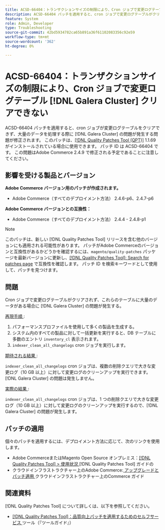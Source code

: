 ```yaml
---
title: ACSD-66404：トランザクションサイズの制限により、Cron ジョブで変更ログテーブル  [!DNL Galera Cluster]  クリアに失敗する
description: ACSD-66404 パッチを適用すると、cron ジョブで変更ログテーブルがクリアされず、これらのテーブルに大量のデータが含まれている場合に問題が発生する  [!DNL Galera Cluster] Adobe Commerceの問題を修正できます。
feature: System
role: Admin, Developer
type: Troubleshooting
source-git-commit: 42bd5934782ca65b891a36f61102083356c92e59
workflow-type: tm+mt
source-wordcount: '362'
ht-degree: 0%

---
```



# ACSD-66404：トランザクションサイズの制限により、Cron ジョブで変更ログテーブル [!DNL Galera Cluster] クリアできない

ACSD-66404 パッチを適用すると、cron ジョブが変更ログテーブルをクリアできず、大量のデータを処理する際に [!DNL Galera Cluster] の問題が発生する問題が修正されます。 このパッチは、[[!DNL Quality Patches Tool (QPT)]](/help/tools/quality-patches-tool/quality-patches-tool-to-self-serve-quality-patches.md) 1.1.69 がインストールされている場合に使用できます。 パッチ ID は ACSD-66404 です。 この問題はAdobe Commerce 2.4.9 で修正される予定であることに注意してください。

## 影響を受ける製品とバージョン

**Adobe Commerce バージョン用のパッチが作成されます。**

* Adobe Commerce（すべてのデプロイメント方法） 2.4.6-p6、2.4.7-p6

**Adobe Commerce バージョンとの互換性：**

* Adobe Commerce（すべてのデプロイメント方法） 2.4.4 - 2.4.8-p1

>[!NOTE]
>
>このパッチは、新しい [!DNL Quality Patches Tool] リリースを含む他のバージョンにも適用される可能性があります。 パッチがAdobe Commerceのバージョンと互換性があるかどうかを確認するには、`magento/quality-patches` パッケージを最新バージョンに更新し、[[!DNL Quality Patches Tool]: Search for patches page](https://experienceleague.adobe.com/tools/commerce-quality-patches/index.html) で互換性を確認します。 パッチ ID を検索キーワードとして使用して、パッチを見つけます。

## 問題

Cron ジョブで変更ログテーブルがクリアされず、これらのテーブルに大量のデータがある場合に [!DNL Galera Cluster] の問題が発生する。

<u> 再現手順 </u>:

1. パフォーマンスプロファイルを使用して多くの製品を生成する。
1. システム内のすべての製品に対して一括更新を実行すると、DB テーブルに多数のエントリ `inventory_cl` 表示されます。
1. `indexer_clean_all_changelogs` cron ジョブを実行します。

<u> 期待される結果 </u>:

`indexer_clean_all_changelogs` cron ジョブは、複数の削除クエリで大きな変更ログ（10 GB 以上）に対して変更ログのクリーンアップを実行できます。[!DNL Galera Cluster] の問題は発生しません。

<u> 実際の結果 </u>:

`indexer_clean_all_changelogs` cron ジョブは、1 つの削除クエリで大きな変更ログ（10 GB 以上）に対して変更ログのクリーンアップを実行するので、[!DNL Galera Cluster] の問題が発生します。

## パッチの適用

個々のパッチを適用するには、デプロイメント方法に応じて、次のリンクを使用します。

* Adobe CommerceまたはMagento Open Source オンプレミス：[[!DNL Quality Patches Tool] > 使用状況 ](/help/tools/quality-patches-tool/usage.md) [!DNL Quality Patches Tool] ガイドの
* クラウドインフラストラクチャー上のAdobe Commerce:[ アップグレードとパッチ適用 ](https://experienceleague.adobe.com/docs/commerce-cloud-service/user-guide/develop/upgrade/apply-patches.html) クラウドインフラストラクチャー上のCommerce ガイド

## 関連資料

[!DNL Quality Patches Tool] について詳しくは、以下を参照してください。

* [[!DNL Quality Patches Tool]：品質向上パッチを適用するためのセルフサービス ](/help/tools/quality-patches-tool/quality-patches-tool-to-self-serve-quality-patches.md) ツール（『ツールガイド』）
